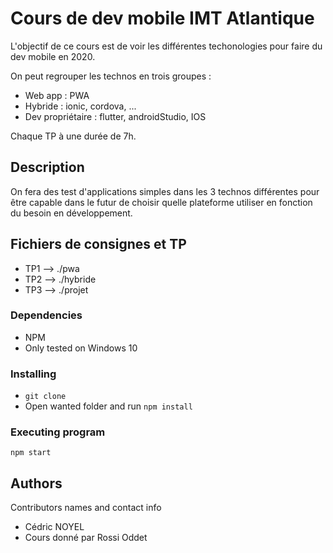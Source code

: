 # Cours de dev mobile IMT Atlantique

L'objectif de ce cours est de voir les différentes techonologies pour faire du dev mobile en 2020.

On peut regrouper les technos en trois groupes :

- Web app : PWA
- Hybride : ionic, cordova, ...
- Dev propriétaire : flutter, androidStudio, IOS

Chaque TP à une durée de 7h.

## Description

On fera des test d'applications simples dans les 3 technos différentes pour être capable dans le futur de choisir quelle plateforme utiliser en fonction du besoin en développement.

## Fichiers de consignes et TP

- TP1 --> ./pwa
- TP2 --> ./hybride
- TP3 --> ./projet

### Dependencies

- NPM
- Only tested on Windows 10

### Installing

- `git clone`
- Open wanted folder and run `npm install`

### Executing program

```
npm start
```

## Authors

Contributors names and contact info

- Cédric NOYEL
- Cours donné par Rossi Oddet
<!--

## Version History

- 0.2
  - Various bug fixes and optimizations
  - See [commit change]() or See [release history]()
- 0.1
_ Initial Release
_  
 \* -->
<!--

## License

This project is licensed under the [NAME HERE] License - see the LICENSE.md file for details
-->
